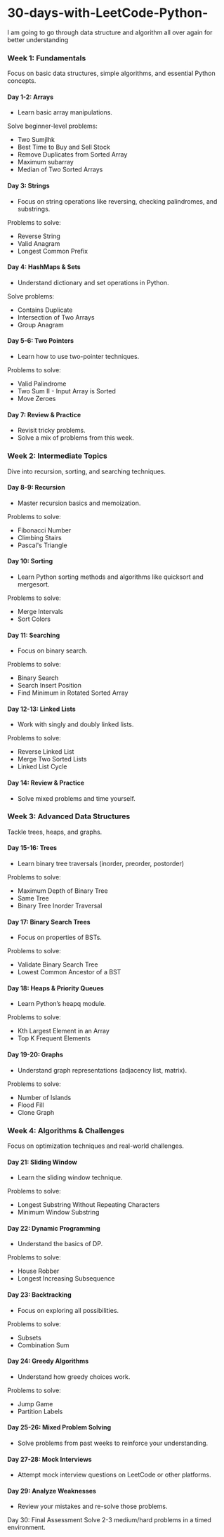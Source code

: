 # 30-days-with-LeetCode-Python-
I am going to go through data structure and algorithm all over again for better understanding

### Week 1: Fundamentals
Focus on basic data structures, simple algorithms, and essential Python concepts.

#### Day 1-2: Arrays
 - Learn basic array manipulations.
   
Solve beginner-level problems:
 - Two Sumjlhk
 - Best Time to Buy and Sell Stock
 - Remove Duplicates from Sorted Array
 - Maximum subarray
 - Median of Two Sorted Arrays

#### Day 3: Strings
 - Focus on string operations like reversing, checking palindromes, and substrings.
   
Problems to solve:
 - Reverse String
 - Valid Anagram
 - Longest Common Prefix

#### Day 4: HashMaps & Sets
 - Understand dictionary and set operations in Python.
   
Solve problems:
 - Contains Duplicate
 - Intersection of Two Arrays
 - Group Anagram

#### Day 5-6: Two Pointers
 - Learn how to use two-pointer techniques.
   
Problems to solve:
 - Valid Palindrome
 - Two Sum II - Input Array is Sorted
 - Move Zeroes

#### Day 7: Review & Practice
 - Revisit tricky problems.
 - Solve a mix of problems from this week.

### Week 2: Intermediate Topics
Dive into recursion, sorting, and searching techniques.

#### Day 8-9: Recursion
 - Master recursion basics and memoization.
   
Problems to solve:
 - Fibonacci Number
 - Climbing Stairs
 - Pascal's Triangle

#### Day 10: Sorting
- Learn Python sorting methods and algorithms like quicksort and mergesort.
  
Problems to solve:
 - Merge Intervals
 - Sort Colors

#### Day 11: Searching
 - Focus on binary search.
   
Problems to solve:
 - Binary Search
 - Search Insert Position
 - Find Minimum in Rotated Sorted Array

#### Day 12-13: Linked Lists
 - Work with singly and doubly linked lists.
   
Problems to solve:
 - Reverse Linked List
 - Merge Two Sorted Lists
 - Linked List Cycle

#### Day 14: Review & Practice
 - Solve mixed problems and time yourself.

### Week 3: Advanced Data Structures
Tackle trees, heaps, and graphs.

#### Day 15-16: Trees
 - Learn binary tree traversals (inorder, preorder, postorder)
   
Problems to solve:
 - Maximum Depth of Binary Tree
 - Same Tree
 - Binary Tree Inorder Traversal

#### Day 17: Binary Search Trees
 - Focus on properties of BSTs.
   
Problems to solve:
 - Validate Binary Search Tree
 - Lowest Common Ancestor of a BST

#### Day 18: Heaps & Priority Queues
 - Learn Python’s heapq module.
   
Problems to solve:
 - Kth Largest Element in an Array
 - Top K Frequent Elements

#### Day 19-20: Graphs
 - Understand graph representations (adjacency list, matrix).
   
Problems to solve:
 - Number of Islands
 - Flood Fill
 - Clone Graph

### Week 4: Algorithms & Challenges
Focus on optimization techniques and real-world challenges.

#### Day 21: Sliding Window
 - Learn the sliding window technique.
   
Problems to solve:
 - Longest Substring Without Repeating Characters
 - Minimum Window Substring

#### Day 22: Dynamic Programming
 - Understand the basics of DP.
   
Problems to solve:
 - House Robber
 - Longest Increasing Subsequence

#### Day 23: Backtracking
 - Focus on exploring all possibilities.
   
Problems to solve:
 - Subsets
 - Combination Sum

#### Day 24: Greedy Algorithms
 - Understand how greedy choices work.
   
Problems to solve:
 - Jump Game
 - Partition Labels

#### Day 25-26: Mixed Problem Solving
 - Solve problems from past weeks to reinforce your understanding.

#### Day 27-28: Mock Interviews
 - Attempt mock interview questions on LeetCode or other platforms.

#### Day 29: Analyze Weaknesses
 - Review your mistakes and re-solve those problems.

Day 30: Final Assessment
Solve 2-3 medium/hard problems in a timed environment.
